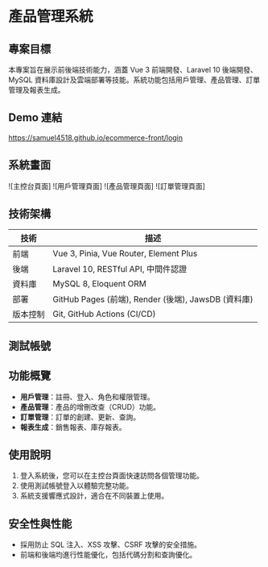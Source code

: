# 產品管理系統

## 專案目標
本專案旨在展示前後端技術能力，涵蓋 Vue 3 前端開發、Laravel 10 後端開發、MySQL 資料庫設計及雲端部署等技能。系統功能包括用戶管理、產品管理、訂單管理及報表生成。

## Demo 連結
https://samuel4518.github.io/ecommerce-front/login

## 系統畫面
![主控台頁面]
![用戶管理頁面]
![產品管理頁面]
![訂單管理頁面]

## 技術架構
| 技術 | 描述 |
|------|------|
| 前端 | Vue 3, Pinia, Vue Router, Element Plus |
| 後端 | Laravel 10, RESTful API, 中間件認證 |
| 資料庫 | MySQL 8, Eloquent ORM |
| 部署 | GitHub Pages (前端), Render (後端), JawsDB (資料庫) |
| 版本控制 | Git, GitHub Actions (CI/CD) |

## 測試帳號


## 功能概覽
- **用戶管理**：註冊、登入、角色和權限管理。
- **產品管理**：產品的增刪改查（CRUD）功能。
- **訂單管理**：訂單的創建、更新、查詢。
- **報表生成**：銷售報表、庫存報表。

## 使用說明
1. 登入系統後，您可以在主控台頁面快速訪問各個管理功能。
2. 使用測試帳號登入以體驗完整功能。
3. 系統支援響應式設計，適合在不同裝置上使用。

## 安全性與性能
- 採用防止 SQL 注入、XSS 攻擊、CSRF 攻擊的安全措施。
- 前端和後端均進行性能優化，包括代碼分割和查詢優化。
